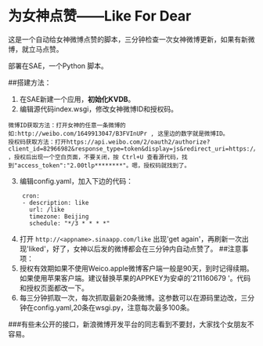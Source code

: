 为女神点赞——Like For Dear
===========
这是一个自动给女神微博点赞的脚本，三分钟检查一次女神微博更新，如果有新微博，就立马点赞。

部署在SAE，一个Python 脚本。

##搭建方法：
1. 在SAE新建一个应用，**初始化KVDB**。
2. 编辑源代码index.wsgi，修改女神微博ID和授权码。  
>
	微博ID获取方法：打开女神的任意一条微博的如:http://weibo.com/1649913047/B3FVInUPr , 这里边的数字就是微博ID。  
    授权码获取方法：打开https://api.weibo.com/2/oauth2/authorize?client_id=82966982&response_type=token&display=js&redirect_uri=https://api.weibo.com/oauth2/default.html ，授权后出现一个空白页面，不要关闭，按 Ctrl+U 查看源代码，找到"access_token":"2.00tlp********"。嗯，授权码就找到了。
    
3. 编辑config.yaml，加入下边的代码：
```
    cron:
    - description: like
      url: /like
      timezone: Beijing
      schedule: "*/3 * * * *"
```
4. 打开 `http://<appname>.sinaapp.com/like` 出现'get again'，再刷新一次出现'liked'，好了，女神以后发的微博都会在三分钟内自动点赞了。
##注意事项：
 1. 授权有效期如果不使用Weico.apple微博客户端一般是90天，到时记得续期。如果使用苹果客户端。建议替换苹果的APPKEY为安卓的'211160679 '。代码和授权页面都改一下。
 2. 每三分钟抓取一次，每次抓取最新20条微博。这参数可以在源码里边改，三分钟在config.yaml,20条在wsgi.py，注意每次最多100条。
 
###有些未公开的接口，新浪微博开发平台的同志看到不要封，大家找个女朋友不容易。

